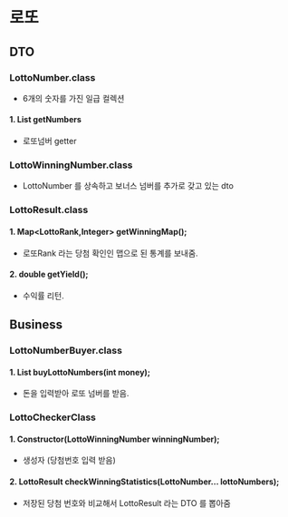 # 로또

## DTO

### LottoNumber.class

- 6개의 숫자를 가진 일급 컬렉션

#### 1. List<Intger> getNumbers 

- 로또넘버 getter

### LottoWinningNumber.class

- LottoNumber 를 상속하고 보너스 넘버를 추가로 갖고 있는 dto
 
### LottoResult.class

#### 1. Map<LottoRank,Integer> getWinningMap();

- 로또Rank 라는 당첨 확인인 맵으로 된 통계를 보내줌.

#### 2. double getYield(); 

- 수익률 리턴.
 

## Business

### LottoNumberBuyer.class

#### 1. List<LottoNumber> buyLottoNumbers(int money);

- 돈을 입력받아 로또 넘버를 받음.

### LottoCheckerClass

#### 1. Constructor(LottoWinningNumber winningNumber);

- 생성자 (당첨번호 입력 받음)

#### 2. LottoResult checkWinningStatistics(LottoNumber... lottoNumbers);

- 저장된 당첨 번호와 비교해서 LottoResult 라는 DTO 를 뽑아줌
